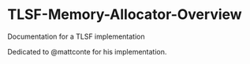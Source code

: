# TLSF-Memory-Allocator-Overview
Documentation for a TLSF implementation

Dedicated to @mattconte for his implementation.
